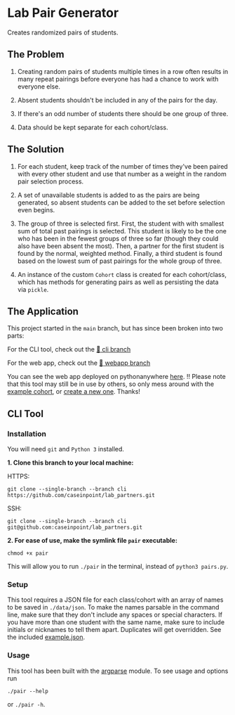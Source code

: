 # Lab Pair Generator

Creates randomized pairs of students.

## The Problem

1. Creating random pairs of students multiple times in a row often results in
many repeat pairings before everyone has had a chance to work with everyone
else.

2. Absent students shouldn't be included in any of the pairs for the day.

3. If there's an odd number of students there should be one group of three.

4. Data should be kept separate for each cohort/class.

## The Solution

1. For each student, keep track of the number of times they've been paired with
every other student and use that number as a weight in the random pair
selection process.

2. A set of unavailable students is added to as the pairs are being generated,
so absent students can be added to the set before selection even begins.

3. The group of three is selected first. First, the student with with smallest
sum of total past pairings is selected. This student is likely to be the one
who has been in the fewest groups of three so far (though they could also have
been absent the most). Then, a partner for the first student is found by the
normal, weighted method. Finally, a third student is found based on the lowest
sum of past pairings for the whole group of three.

4. An instance of the custom `Cohort` class is created for each cohort/class,
which has methods for generating pairs as well as persisting the data via
`pickle`.

## The Application

This project started in the `main` branch, but has since been broken into
two parts:

For the CLI tool, check out the
[:twisted_rightwards_arrows: cli branch](https://github.com/caseinpoint/lab_partners/tree/cli)

For the web app, check out the
[:twisted_rightwards_arrows: webapp branch](https://github.com/caseinpoint/lab_partners/tree/webapp)

You can see the web app deployed on pythonanywhere
[here](http://caseinpoint.pythonanywhere.com/). :bangbang: Please note that
this tool may still be in use by others, so only mess around with the
[example cohort](http://caseinpoint.pythonanywhere.com/cohorts/example), or
[create a new one](http://caseinpoint.pythonanywhere.com/new). Thanks!

## CLI Tool

### Installation

You will need `git` and `Python 3` installed.

__1. Clone this branch to your local machine:__

HTTPS:
```
git clone --single-branch --branch cli https://github.com/caseinpoint/lab_partners.git
```

SSH:
```
git clone --single-branch --branch cli git@github.com:caseinpoint/lab_partners.git
```

__2. For ease of use, make the symlink file `pair` executable:__

```
chmod +x pair
```
This will allow you to run `./pair` in the terminal, instead of
`python3 pairs.py`.

### Setup

This tool requires a JSON file for each class/cohort with an array of names to
be saved in `./data/json`. To make the names parsable in the command line, make
sure that they don't include any spaces or special characters. If you have more
than one student with the same name, make sure to include initials or nicknames
to tell them apart. Duplicates will get overridden. See the included
[example.json](./data/json/example.json).

### Usage

This tool has been built with the
[argparse](https://docs.python.org/3.10/library/argparse.html) module. To see
usage and options run
```
./pair --help
```
or `./pair -h`.
